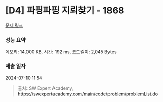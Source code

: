 # [D4] 파핑파핑 지뢰찾기 - 1868 

[문제 링크](https://swexpertacademy.com/main/code/problem/problemDetail.do?contestProbId=AV5LwsHaD1MDFAXc) 

### 성능 요약

메모리: 14,000 KB, 시간: 192 ms, 코드길이: 2,045 Bytes

### 제출 일자

2024-07-10 11:54



> 출처: SW Expert Academy, https://swexpertacademy.com/main/code/problem/problemList.do